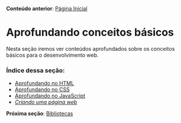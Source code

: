 **Conteúdo anterior**: [Página Inicial](../../README.md)

# Aprofundando conceitos básicos
Nesta seção iremos ver conteúdos aprofundados sobre os conceitos básicos para o desenvolvimento web.

### Índice dessa seção:
+ [Aprofundando no HTML](./Aprofundando_no_html.md)
+ [Aprofundando no CSS](./Aprofundando_no_css.md)
+ [Aprofundando no JavaScript]()
+ [*Criando uma página web*]()

**Próxima seção**: [Bibliotecas]()